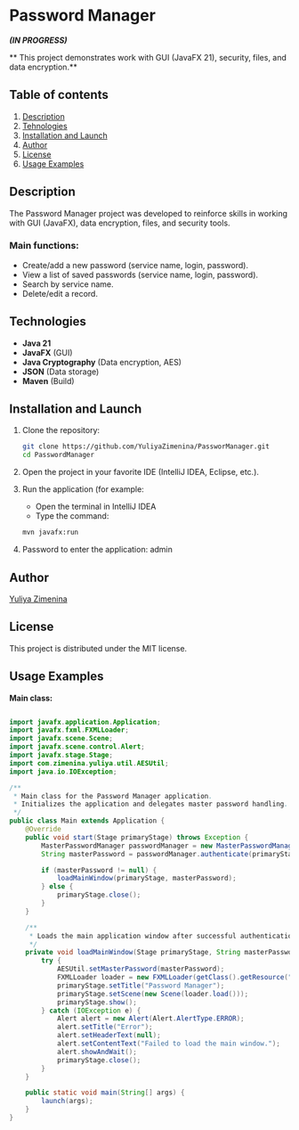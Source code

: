 # Password Manager
***(IN PROGRESS)***

** This project demonstrates work with GUI (JavaFX 21), security, files, and data encryption.**

## Table of contents
1. [Description](#description)
2. [Tehnologies](#technologies)
3. [Installation and Launch](#installation-and-launch)
4. [Author](#author)
5. [License](#license)
6. [Usage Examples](#usage-examples)

## Description
The Password Manager project was developed to reinforce skills in working with GUI (JavaFX), data encryption,
files, and security tools.

### Main functions:
- Create/add a new password (service name, login, password).
- View a list of saved passwords (service name, login, password).
- Search by service name.
- Delete/edit a record.

## Technologies
- **Java 21**
- **JavaFX** (GUI)
- **Java Cryptography** (Data encryption, AES)
- **JSON** (Data storage)
- **Maven** (Build)

## Installation and Launch
1. Clone the repository:
   
   ```bash
   git clone https://github.com/YuliyaZimenina/PassworManager.git
   cd PasswordManager
   ```
3. Open the project in your favorite IDE (IntelliJ IDEA, Eclipse, etc.).
4. Run the application (for example:
   - Open the terminal in IntelliJ IDEA
   - Type the command:
     
   ```bash
   mvn javafx:run
   ```
5. Password to enter the application: admin

## Author

[Yuliya Zimenina](https://github.com/YuliyaZimenina)

## License

This project is distributed under the MIT license.

## Usage Examples

**Main class:**
```java

import javafx.application.Application;
import javafx.fxml.FXMLLoader;
import javafx.scene.Scene;
import javafx.scene.control.Alert;
import javafx.stage.Stage;
import com.zimenina.yuliya.util.AESUtil;
import java.io.IOException;

/**
 * Main class for the Password Manager application.
 * Initializes the application and delegates master password handling.
 */
public class Main extends Application {
    @Override
    public void start(Stage primaryStage) throws Exception {
        MasterPasswordManager passwordManager = new MasterPasswordManager();
        String masterPassword = passwordManager.authenticate(primaryStage);

        if (masterPassword != null) {
            loadMainWindow(primaryStage, masterPassword);
        } else {
            primaryStage.close();
        }
    }

    /**
     * Loads the main application window after successful authentication.
     */
    private void loadMainWindow(Stage primaryStage, String masterPassword) {
        try {
            AESUtil.setMasterPassword(masterPassword);
            FXMLLoader loader = new FXMLLoader(getClass().getResource("/fxml/main.fxml"));
            primaryStage.setTitle("Password Manager");
            primaryStage.setScene(new Scene(loader.load()));
            primaryStage.show();
        } catch (IOException e) {
            Alert alert = new Alert(Alert.AlertType.ERROR);
            alert.setTitle("Error");
            alert.setHeaderText(null);
            alert.setContentText("Failed to load the main window.");
            alert.showAndWait();
            primaryStage.close();
        }
    }

    public static void main(String[] args) {
        launch(args);
    }
}
